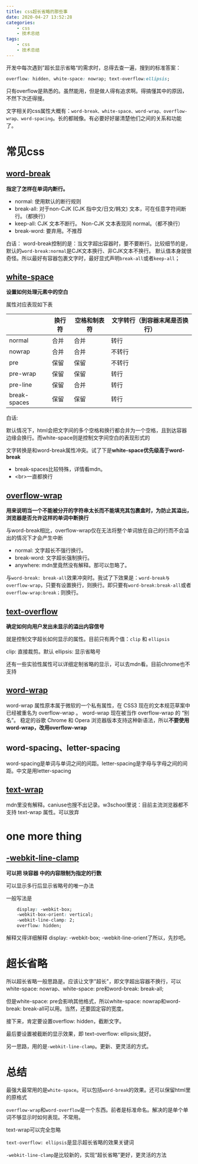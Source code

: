 ```yaml
---
title: css超长省略的那些事
date: 2020-04-27 13:52:28
categories: 
	- css
    - 技术总结
tags: 
    - css
    - 技术总结
---
```


开发中每次遇到”超长显示省略“的需求时，总得去查一遍，搜到的标准答案：
```css
overflow: hidden, white-space: nowrap; text-overflow:ellipsis;
```
只有overflow是熟悉的。虽然能用，但是做人得有追求啊。得搞懂其中的原因，不然下次还得搜。

文字相关的css属性大概有：`word-break、white-space、word-wrap、overflow-wrap、word-spacing`。长的都贼像。有必要好好屡清楚他们之间的关系和功能了。



# 常见css

##  [word-break](https://developer.mozilla.org/zh-CN/docs/Web/CSS/word-break)

**指定了怎样在单词内断行。**

	
* normal: 使用默认的断行规则
* break-all: 对于non-CJK (CJK 指中文/日文/韩文) 文本，可在任意字符间断行。（都换行）
* keep-all: CJK 文本不断行。 Non-CJK 文本表现同 normal。（都不换行）
* break-word: 要弃用。不推荐
	
白话：
	word-break控制的是：当文字超出容器时，要不要断行。比较细节的是，默认的`word-break:normal`是CJK文本换行、非CJK文本不换行。
默认值本身就很奇怪。所以最好有容器包裹文字时，最好显式声明`break-all`或者`keep-all`；

##  [white-space](https://developer.mozilla.org/zh-CN/docs/Web/CSS/white-space)

**设置如何处理元素中的空白**

属性对应表现如下表

|     |  换行符   |   空格和制表符  |  文字转行（到容器末尾是否换行）   |
| --- | --- | --- | --- |
|  normal   |  合并   |  合并   |  转行   |
|  nowrap   |  合并   |  合并   |  不转行   |
|   pre  |  保留   |   保留  |  不转行   |
|  pre-wrap   |  保留   |  保留   |  转行   |
|  pre-line   |   保留  |   合并  |  转行   |
|   break-spaces  |  保留   |  保留   |  转行   |

白话:

默认情况下，html会把文字间的多个空格和换行都合并为一个空格，且到达容器边缘会换行。而white-space则是控制文字间空白的表现形式的

文字转换是和word-break属性冲突。试了下是**white-space优先级高于word-break**

* break-spaces比较特殊，详情看mdn。
* \<br\>一直都换行

## [overflow-wrap](https://developer.mozilla.org/zh-CN/docs/Web/CSS/word-wrap)

**用来说明当一个不能被分开的字符串太长而不能填充其包裹盒时，为防止其溢出，浏览器是否允许这样的单词中断换行**

与word-break相比，overflow-wrap仅在无法将整个单词放在自己的行而不会溢出的情况下才会产生中断

* normal: 文字超长不强行换行。
* break-word: 文字超长强制换行。
* anywhere: mdn里竟然没有解释。那可以忽略了。

与`word-break: break-all`效果冲突时。我试了下效果是：`word-break与overflow-wrap`，只要有设置换行，则换行。即只要有`word-break:break-all`或者`overflow-wrap:break；`则换行。


## [text-overflow](https://developer.mozilla.org/zh-CN/docs/Web/CSS/text-overflow)

**确定如何向用户发出未显示的溢出内容信号**

就是控制文字超长如何显示的属性。目前只有两个值：`clip` 和 `ellipsis`

clip: 直接裁剪。默认
ellipsis: 显示省略号

还有一些实验性属性可以详细定制省略的显示，可以去mdn看。目前chrome也不支持



## [word-wrap](https://developer.mozilla.org/zh-CN/docs/Web/CSS/word-wrap)

word-wrap 属性原本属于微软的一个私有属性，在 CSS3 现在的文本规范草案中已经被重名为 overflow-wrap 。 word-wrap 现在被当作 overflow-wrap 的 “别名”。 稳定的谷歌 Chrome 和 Opera 浏览器版本支持这种新语法，所以**不要使用word-wrap，改用overflow-wrap**

## word-spacing、letter-spacing

word-spacing是单词与单词之间的间距。letter-spacing是字母与字母之间的间距。中文是用letter-spacing

## [text-wrap](https://www.w3school.com.cn/cssref/pr_text-wrap.asp)

mdn里没有解释。caniuse也搜不出记录。w3school里说：目前主流浏览器都不支持 text-wrap 属性。可以放弃


# one more thing

## [-webkit-line-clamp](https://developer.mozilla.org/zh-CN/docs/Web/CSS/-webkit-line-clamp)

**可以把 块容器 中的内容限制为指定的行数**

可以显示多行后显示省略号的唯一办法

一般写法是

```css
	display: -webkit-box;
	-webkit-box-orient: vertical;
    -webkit-line-clamp: 2;
    overflow: hidden;
```

解释又得详细解释 display: -webkit-box; -webkit-line-orient了所以，先抄吧。

# 超长省略

所以超长省略一般思路是。应该让文字”超长"，即文字超出容器不换行，可以white-space: nowrap、white-space: pre和word-break: break-all;

但是white-space: pre会影响其他格式，所以white-space: nowrap和word-break: break-all可以用。当然，还要固定容的宽度。

接下来，肯定要设置overflow: hidden，截断文字。

最后要设置被截断的显示效果，即 text-overflow: ellipsis;就好。

另一思路，用的是`-webkit-line-clamp`。更新、更灵活的方式。

# 总结

最强大最常用的是`white-space`。可以包括`word-break`的效果。还可以保留html里的原格式

`overflow-wrap`和`word-overflow`是一个东西。前者是标准命名。解决的是单个单词不够显示时如何表现。不常用。

text-wrap可以完全忽略

`text-overflow: ellipsis`是显示超长省略的效果关键词

`-webkit-line-clamp`是比较新的，实现“超长省略”更好，更灵活的方法